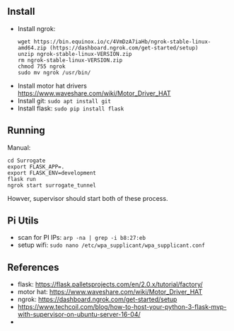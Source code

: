 ## Install
* Install ngrok:
  ```
  wget https://bin.equinox.io/c/4VmDzA7iaHb/ngrok-stable-linux-amd64.zip (https://dashboard.ngrok.com/get-started/setup)
  unzip ngrok-stable-linux-VERSION.zip
  rm ngrok-stable-linux-VERSION.zip
  chmod 755 ngrok
  sudo mv ngrok /usr/bin/
  ```
* Install motor hat drivers https://www.waveshare.com/wiki/Motor_Driver_HAT
* Install git: `sudo apt install git`
* Install flask: `sudo pip install flask`



## Running
Manual:
```
cd Surrogate
export FLASK_APP=.
export FLASK_ENV=development
flask run
ngrok start surrogate_tunnel
```
Howver, supervisor should start both of these process.


## Pi Utils
* scan for PI IPs: `arp -na | grep -i b8:27:eb`
* setup wifi: `sudo nano /etc/wpa_supplicant/wpa_supplicant.conf`

## References
* flask: https://flask.palletsprojects.com/en/2.0.x/tutorial/factory/
* motor hat: https://www.waveshare.com/wiki/Motor_Driver_HAT
* ngrok: https://dashboard.ngrok.com/get-started/setup
* https://www.techcoil.com/blog/how-to-host-your-python-3-flask-mvp-with-supervisor-on-ubuntu-server-16-04/
* 
